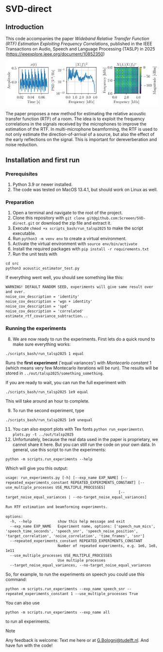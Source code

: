 # SVD-direct
## Introduction
This code accompanies the paper *Wideband Relative Transfer Function (RTF) Estimation Exploiting Frequency Correlations*,
published in the IEEE Transactions on Audio, Speech and Language Processing (TASLP) in 2025 (https://ieeexplore.ieee.org/document/10852350)

![Waveform, spectrum and bifrequency spectrum of a vowel recording.](pics/pic1.jpg)

The paper proposes a new method for estimating the relative acoustic transfer function (RTF) of a room.
The idea is to exploit the frequency correlations in the signals received by the microphones to improve the estimation of the RTF.
In multi-microphone beamforming, the RTF is used to not only estimate the direction-of-arrival of a source, but also
the effect of the early reflections on the signal. This is important for dereverberation and noise reduction.

## Installation and first run
### Prerequisites
1. Python 3.9 or newer installed.
2. The code was tested on MacOS 13.4.1, but should work on Linux as well.

### Preparation
1. Open a terminal and navigate to the root of the project.
2. Clone this repository with `git clone git@github.com:Screeen/SVD-direct.git` or download the zip file and extract it. 
3. Execute `chmod +x scripts_bash/run_talsp2025` to make the script executable.
4. Run `python3 -m venv env` to create a virtual environment.
5. Activate the virtual environment with `source env/bin/activate`
6. Install the required packages with `pip install -r requirements.txt`
7. Run the unit tests with
```
cd src
python3 acoustic_estimator_test.py
```
If everything went well, you should see something like this:
```
WARNING! DEFAULT RANDOM SEED, experiments will give same result over and over.
noise_cov_description = 'identity'
noise_cov_description = 'wgn + identity'
noise_cov_description = 'spd'
noise_cov_description = 'correlated'
estimate_rtf_covariance_subtraction...
```

### Running the experiments
8. We are now ready to run the experiments. First lets do a quick round to make sure everything works:
``` 
./scripts_bash/run_talsp2025 1 equal
```
Runs the **first experiment** ('equal variances') with *Montecarlo constant* 1 (which means very few Montecarlo iterations will be run).
The results will be stored in `../out/talsp2025/something_something`.

If you are ready to wait, you can run the full experiment with 
```
./scripts_bash/run_talsp2025 1e9 equal
```
This will take around an hour to complete.

9. To run the second experiment, type
```
./scripts_bash/run_talsp2025 1e9 unequal
```

11. You can also export plots with Tex fonts `python run_experiments\ plots.py -t ../out/talsp2025`
12. Unfortunately, because the real data used in the paper is proprietary, we cannot share it here. But you can still run the code on your own data.
In general, use this script to run the experiments:
```
python -m scripts.run_experiments --help
```
Which will give you this output:
```
usage: run_experiments.py [-h] [--exp_name EXP_NAME] [--repeated_experiments_constant REPEATED_EXPERIMENTS_CONSTANT] [--use_multiple_processes USE_MULTIPLE_PROCESSES]
                                                    [--target_noise_equal_variances | --no-target_noise_equal_variances]

Run RTF estimation and beamforming experiments.

options:
  -h, --help            show this help message and exit
  --exp_name EXP_NAME   Experiment name, options: ['speech_num_mics', 'speech_time_seconds', 'speech_snr', 'speech_noise_position', 'target_correlation', 'noise_correlation', 'time_frames', 'snr']
  --repeated_experiments_constant REPEATED_EXPERIMENTS_CONSTANT
                        Number of repeated experiments, e.g. 1e6, 1e8, 1e11
  --use_multiple_processes USE_MULTIPLE_PROCESSES
                        Use multiple processes
  --target_noise_equal_variances, --no-target_noise_equal_variances
```

So, for example, to run the experiments on speech you could use this command:
```
python -m scripts.run_experiments --exp_name speech_snr --repeated_experiments_constant 1 --use_multiple_processes True
```

You can also use
```
python -m scripts.run_experiments --exp_name all
```
to run all experiments.

> [!NOTE]
> Any feedback is welcome: Text me here or at G.Bologni@tudelft.nl.
> And have fun with the code!